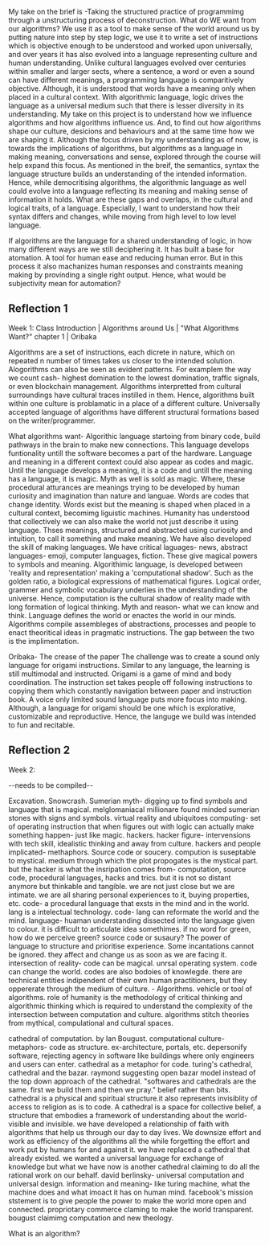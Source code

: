My take on the brief is -Taking the structured practice of programmimg through a unstructuring process of deconstruction. 
What do WE want from our algorithms? We use it as a tool to make sense of the world around us by putting nature into step by step logic, we use it to write a set of instructions which is objective enough to be understood and worked upon universally, and over years it has also evolved into a language representing culture and human understanding. Unlike cultural languages evolved over centuries within smaller and larger sects, where a sentence, a word or even a sound can have different meanings, a programming language is comparitively objective. Although, it is understood that words have a meaning only when placed in a cultural context. With algorithmic language, logic drives the language as a universal medium such that there is lesser diversity in its understanding. My take on this project is to understand how we influence algorithms and how algorithms influence us. And, to find out how algorithms shape our culture, desicions and behaviours and at the same time how we are shaping it. Although the focus driven by my understanding as of now, is towards the implications of algorithms, but algorithms as a language in making meaning, conversations and sense, explored through the course will help expand this focus. 
As mentioned in the breif, the semantics, syntax the language structure builds an understanding of the intended information. Hence, while democritising algorithms, the algorithmic language as well could evolve into a language reflecting its meaning and making sense of information it holds. What are these gaps and overlaps, in the cultural and logical traits, of a language. Especially, I want to understand how their syntax differs and changes, while moving from high level to low level language.

If algorithms are the language for a shared understanding of logic, in how many different ways are we still deciphering it. It has built a base for atomation. A tool for human ease and reducing human error. But in this process it also machanizes human responses and constraints meaning making by provinding a single right output. Hence, what would be subjectivity mean for automation?

## Reflection 1 
 
 Week 1: Class Introduction | Algorithms around Us | "What Algorithms Want?" chapter 1 | Oribaka

Algorithms are a set of instructions, each dicrete in nature, which on repeated n number of times takes us closer to the intended solution. Alogorithms can also be seen as evident patterns. For examplem the way we count cash- highest domination to the lowest domination, traffic signals, or even blockchain management. Algorithms interpretted from cultural surroundings have cultural traces instilled in them. Hence, algorithms built within one culture is problamatic in a place of a different culture. Universally accepted language of algorithms have different structural formations based on the writer/programmer.

What algorithms want-
Algorithic language startoing from binary code, build pathways in the brain to make new connections. This language develops funtionality untill the software becomes a part of the hardware. Language and meaning in a different context could also appear as codes and magic. Until the language develops a meaning, it is a code and untill the meaning has a language, it is magic. Myth as well is sold as magic. Where, these procedural atturances are meanings trying to be developed by human curiosity and imagination than nature and languae. Words are codes that change identity. Words exist but the meaning is shaped when placed in a cultural context, becomimg liguistic machines. Humanity has understood that collectively we can also make the world not just describe it using language. Thses meanings, structured and abstracted using curiosity and intuition, to call it something and make meaning. We have also developed the skill of making languages. We have critical laguages- news, abstract languages- emoji, computer languages, fiction. These give magical powers to symbols and meaning. Algorithimic language, is developed between 'reality and representation' making a  'computational shadow'. Such as the golden ratio, a biological expressions of mathematical figures. Logical order, grammer and symbolic vocabulary underlies in the understanding of the universe. Hence, computation is the cultural shadow of reality made with long formation of logical thinking. Myth and reason- what we can know and think. Language defines the world or enactes the world in our minds. Algorithms compile assembleges of abstractions, processes and people to enact theoritical ideas in pragmatic instructions. The gap between the two is the implimentation.

Oribaka- The crease of the paper
The challenge was to create a sound only language for origami instructions. Similar to any language, the learning is still multimodal and instructed. Origami is a game of mind and body coordination. The instruction set takes people off following instructions to copying them which constantly navigation between paper and instruction book. A voice only limited sound language puts more focus into making. Although, a language for origami should be one which is explorative, customizable and reproductive. Hence, the languge we build was intended to fun and recitable. 


## Reflection 2

 Week 2:

--needs to be compiled--

Excavation. Snowcrash. Sumerian myth- digging up to find symbols and language that is magical. melglomaniacal millionare found minded sumerian stones with signs and symbols. virtual reality and ubiquitoes computing- set of operating instruction that when figures out with logic can actually make something happen- just like magic. hackers. hacker figure- intervensions with tech skill, idealistic thinking and away from culture. hackers and people implicated- methaphors. Source code or soucery. compution is suseptable to mystical. medium through which the plot propogates is the mystical part. but the hacker is what the insripation comes from- computation, source code, procedural languages, hacks and trics. but it is not so distant anymore but thinkable and tangible. we are not just close but we are intimate. we are all sharing personal experiences to it, buying properties, etc. code- a procedural language that exsts in the mind and in the world. lang is a intelectual technology. code- lang can reformate the world and the mind. language- huaman understanding dissected into the language given to colour. it is difficult to articulate idea somethimes. if no word for green, how do we perceive green? source code or susaury? The power of language to structure and prioritise experience. Some incantations cannot be ignored. they affect and change us as soon as we are facing it. intersection of reality- code can be magical. unrsal operating system. code can change the world. codes are also bodoies of knowlegde. there are technical entities indipendent of their own human practitioners, but they oppererate through the medium of culture. - Algorithms. vehicle or tool of algorithms. role of humanity is the methodology of critical thinking and algorithmic thinking which is required to understand the complexity of the intersection between computation and culture. algorithms stitch theories from mythical, compulational and cultural spaces. 

cathedral of computation. by Ian Bougust.
computational culture- metaphors- code as structure. ex-architecture, portals, etc. depersonify software, rejecting agency in software like buildings where only engineers and users can enter. cathedral as a metaphor for code. turing's cathedral, cathedral and the bazar. raymond suggesting open bazar model instead of the top down approach of the cathedral. "softwares and cathedrals are the same. first we build them and then we pray." belief rather than bits. cathedral is a physical and spiritual structure.it also represents invisiblity of access to religion as is to code. A cathedral is a space for collective belief, a structure that embodies a framework of understanding about the world- visible and invisible. we have developed a relationship of faith with algorithms that help us through our day to day lives. We downsize effort and work as efficiency of the algorithms all the while forgetting the effort and work put by humans for and against it. we have replaced a cathedral that already existed. we wanted a universal language for exchange of knowledge but what we have now is another cathedral claiming to do all the rational work on our behalf. david berlinsky- universal computation and universal design. 
information and meaning- like turing machine, what the machine does and what imoact it has on human mind. facebook's mission ststement is to give people the power to make the world more open and connected. propriotary commerce claming to make the world transparent. bougust claimimg computation and new theology. 

What is an algorithm?






